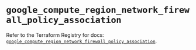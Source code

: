# `google_compute_region_network_firewall_policy_association`

Refer to the Terraform Registry for docs: [`google_compute_region_network_firewall_policy_association`](https://registry.terraform.io/providers/hashicorp/google-beta/6.34.1/docs/resources/google_compute_region_network_firewall_policy_association).
